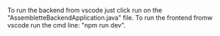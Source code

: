 To run the backend from vscode just click run on the "AssembletteBackendApplication.java" file.
To run the frontend fromw vscode run the cmd line: "npm run dev".
